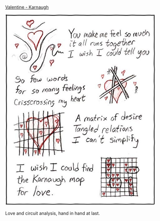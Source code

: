 [Valentine - Karnaugh](https://xkcd.com/62)

![Valentine - Karnaugh](./random_comic.png)

Love and circuit analysis, hand in hand at last.


